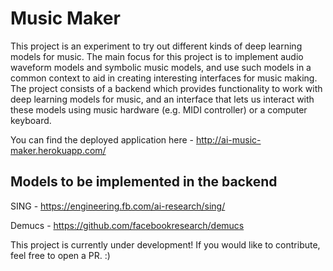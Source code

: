 # Music Maker

This project is an experiment to try out different kinds of deep learning models for music. The main focus for this project is to implement audio waveform models and symbolic music models, and use such models in a common context to aid in creating interesting interfaces for music making. The project consists of a backend which provides functionality to work with deep learning models for music, and an interface that lets us interact with these models using music hardware (e.g. MIDI controller) or a computer keyboard.

You can find the deployed application here - http://ai-music-maker.herokuapp.com/

## Models to be implemented in the backend

SING - https://engineering.fb.com/ai-research/sing/

Demucs - https://github.com/facebookresearch/demucs

This project is currently under development! If you would like to contribute, feel free to open a PR. :)
